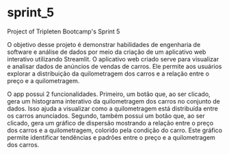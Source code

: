 # sprint_5
Project of Tripleten Bootcamp's Sprint 5

O objetivo desse projeto é demonstrar habilidades de engenharia de software e análise de dados por meio da criação de um aplicativo web interativo utilizando Streamlit. O aplicativo web criado serve para visualizar e analisar dados de anúncios de vendas de carros. Ele permite aos usuários explorar a distribuição da quilometragem dos carros e a relação entre o preço e a quilometragem.

O app possui 2 funcionalidades. Primeiro, um botão que, ao ser clicado, gera um histograma interativo da quilometragem dos carros no conjunto de dados. Isso ajuda a visualizar como a quilometragem está distribuída entre os carros anunciados. Segundo, também possui um botão que, ao ser clicado, gera um gráfico de dispersão mostrando a relação entre o preço dos carros e a quilometragem, colorido pela condição do carro. Este gráfico permite identificar tendências e padrões entre o preço e a quilometragem dos carros.
